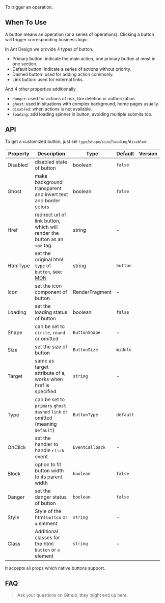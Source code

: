 ﻿To trigger an operation.

## When To Use

A button means an operation (or a series of operations). Clicking a button will trigger corresponding business logic.

In Ant Design we provide 4 types of button.

- Primary button: indicate the main action, one primary button at most in one section.
- Default button: indicate a series of actions without priority.
- Dashed button: used for adding action commonly.
- Link button: used for external links.

And 4 other properties additionally.

- `danger`: used for actions of risk, like deletion or authorization.
- `ghost`: used in situations with complex background, home pages usually.
- `disabled`: when actions is not available.
- `loading`: add loading spinner in button, avoiding multiple submits too.

## API

To get a customized button, just set `type`/`shape`/`size`/`loading`/`disabled`.

| Property | Description | Type | Default | Version |
| --- | --- | --- | --- | --- |
| Disabled | disabled state of button | boolean | `false` |  |
| Ghost | make background transparent and invert text and border colors | boolean | `false` |  |
| Href | redirect url of link button, which will render the button as an `<a>` tag. | string | - |  |
| HtmlType | set the original html `type` of `button`, see: [MDN](https://developer.mozilla.org/en-US/docs/Web/HTML/Element/button#attr-type) | string | `button` |  |
| Icon | set the icon component of button | RenderFragment | - |  |
| Loading | set the loading status of button | boolean | `false` |  |
| Shape | can be set to `circle`, `round` or omitted | `ButtonShape` | - |  |
| Size | set the size of button | `ButtonSize` | `middle` |  |
| Target | same as target attribute of a, works when href is specified | `string` | - |  |
| Type | can be set to `primary` `ghost` `dashed` `link` or omitted (meaning `default`) | `ButtonType` | `default` |  |
| OnClick | set the handler to handle `click` event | `EventCallback` | - |  |
| Block | option to fit button width to its parent width | `boolean` | `false` |  |
| Danger | set the danger status of button | `boolean` | `false` |  |
| Style | Style of the html `button` or `a` element | `string` | - |  |
| Class | Additional classes for the html `button` or `a` element | `string` | - |  |

It accepts all props which native buttons support.

## FAQ
> Ask your questions on Github, they might end up here.


<style>
[id^=components-button-demo-] .ant-btn {
  margin-right: 8px;
  margin-bottom: 12px;
}
[id^=components-button-demo-] .ant-btn-group > .ant-btn,
[id^=components-button-demo-] .ant-btn-group > span > .ant-btn {
  margin-right: 0;
}
[data-theme="dark"] .site-button-ghost-wrapper {
  background: rgba(255, 255, 255, 0.2);
}
</style>
